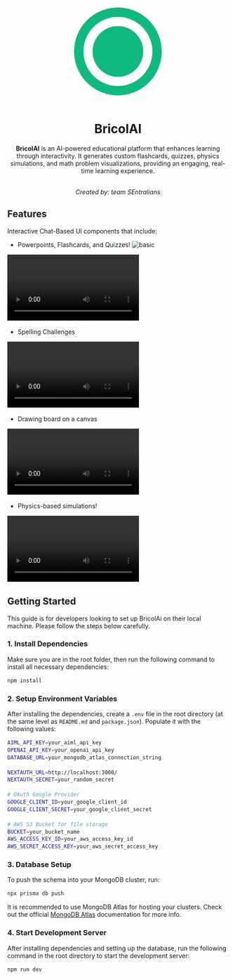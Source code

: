 <p align="center">
  <br>
  <img width="200" src="https://github.com/MykiellDeovennPagayonan/sentralians-reasoning-with-o1/blob/a553c70a06aba1e7a951241ce513340989138f41/public/logo.png" alt="logo">
  <br>
  <br>
</p>

<h1 align='center'>BricolAI</h1>

<p align='center'>
<strong>BricolAI</strong> is an AI-powered educational platform that enhances learning through interactivity. It generates custom flashcards, quizzes, physics simulations, and math problem visualizations, providing an engaging, real-time learning experience.
<br><br>

<p align='center'>
<i>Created by: team SEntralians</i>
<br>

## Features
Interactive Chat-Based UI components that include:

* Powerpoints, Flashcards, and Quizzes!
![basic](https://github.com/user-attachments/assets/14a8390f-2a50-4362-a6b4-716fcd649d61)
<video src="https://github.com/user-attachments/assets/14a8390f-2a50-4362-a6b4-716fcd649d61" controls="controls" style="max-width: 730px;">
</video>

* Spelling Challenges
<video src="https://github.com/user-attachments/assets/c9a08cff-7753-458d-a058-17d1ee714321" controls="controls" style="max-width: 730px;">
</video>

* Drawing board on a canvas
<video src="https://github.com/user-attachments/assets/6b34a8ec-166e-459c-845b-e41303a50b91" controls="controls" style="max-width: 730px;">
</video>

* Physics-based simulations!
<video src="https://github.com/user-attachments/assets/42030fc3-e23b-45e9-9938-a642b3fcf5d4" controls="controls" style="max-width: 730px;">
</video>


## Getting Started

This guide is for developers looking to set up BricolAi on their local machine. Please follow the steps below carefully.

### 1. Install Dependencies

Make sure you are in the root folder, then run the following command to install all necessary dependencies:

```bash
npm install
```

### 2. Setup Environment Variables

After installing the dependencies, create a `.env` file in the root directory (at the same level as `README.md` and `package.json`). Populate it with the following values:

```bash
AIML_API_KEY=your_aiml_api_key
OPENAI_API_KEY=your_openai_api_key
DATABASE_URL=your_mongodb_atlas_connection_string

NEXTAUTH_URL=http://localhost:3000/
NEXTAUTH_SECRET=your_random_secret

# OAuth Google Provider
GOOGLE_CLIENT_ID=your_google_client_id
GOOGLE_CLIENT_SECRET=your_google_client_secret

# AWS S3 Bucket for file storage
BUCKET=your_bucket_name
AWS_ACCESS_KEY_ID=your_aws_access_key_id
AWS_SECRET_ACCESS_KEY=your_aws_secret_access_key

```

### 3. Database Setup

To push the schema into your MongoDB cluster, run:

```bash
npx prisma db push
```

It is recommended to use MongoDB Atlas for hosting your clusters. Check out the official [MongoDB Atlas](https://www.mongodb.com/docs/atlas/) documentation for more info.

### 4. Start Development Server

After installing dependencies and setting up the database, run the following command in the root directory to start the development server:

```bash
npm run dev
```
